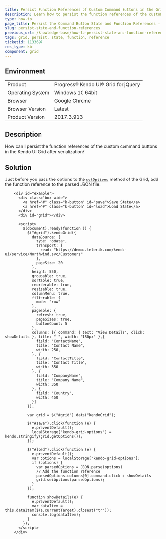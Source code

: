 ```yaml
---
title: Persist Function References of Custom Command Buttons in the Grid
description: Learn how to persist the function references of the custom command buttons in the Kendo UI Grid after serialization.
type: how-to
page_title: Persist the Command Button State and Function References - Kendo UI for jQuery Data Grid
slug: persist-state-and-function-references
previous_url: /knowledge-base/how-to-persist-state-and-function-references
tags: grid, persist, state, function, reference
ticketid: 1133697
res_type: kb
component: grid
---
```


## Environment

<table>
 <tr>
  <td>Product</td>
  <td>Progress® Kendo UI® Grid for jQuery</td> 
 </tr>
 <tr>
  <td>Operating System</td>
  <td>Windows 10 64bit</td>
 </tr>
 <tr>
  <td>Browser</td>
  <td>Google Chrome</td>
 </tr>
 <tr>
  <td>Browser Version</td>
  <td>Latest</td>
 </tr>
  <tr>
  <td>Product Version</td>
  <td>2017.3.913</td>
 </tr>
</table>


## Description

How can I persist the function references of the custom command buttons in the Kendo UI Grid after serialization?

## Solution

Just before you pass the options to the [`setOptions`](https://docs.telerik.com/kendo-ui/api/javascript/ui/grid/methods/setoptions) method of the Grid, add the function reference to the parsed JSON file.

```dojo
    <div id="example">
      <div class="box wide">
        <a href="#" class="k-button" id="save">Save State</a>
        <a href="#" class="k-button" id="load">Load State</a>
      </div>
      <div id="grid"></div>

      <script>
        $(document).ready(function () {
          $("#grid").kendoGrid({
            dataSource: {
              type: "odata",
              transport: {
                read: "https://demos.telerik.com/kendo-ui/service/Northwind.svc/Customers"
              },
              pageSize: 20
            },
            height: 550,
            groupable: true,
            sortable: true,
            reorderable: true,
            resizable: true,
            columnMenu: true,
            filterable: {
              mode: "row"
            },
            pageable: {
              refresh: true,
              pageSizes: true,
              buttonCount: 5
            },
            columns: [{ command: { text: "View Details", click: showDetails }, title: " ", width: "180px" },{
              field: "ContactName",
              title: "Contact Name",
              width: 250,
            }, {
              field: "ContactTitle",
              title: "Contact Title",
              width: 350
            }, {
              field: "CompanyName",
              title: "Company Name",
              width: 350
            }, {
              field: "Country",
              width: 450
            }]
          });

          var grid = $("#grid").data("kendoGrid");

          $("#save").click(function (e) {
            e.preventDefault();
            localStorage["kendo-grid-options"] = kendo.stringify(grid.getOptions());
          });

          $("#load").click(function (e) {
            e.preventDefault();
            var options = localStorage["kendo-grid-options"];
            if (options) {
              var parsedOptions = JSON.parse(options)
              // Add the function reference
              parsedOptions.columns[0].command.click = showDetails
              grid.setOptions(parsedOptions);
            }
          });

          function showDetails(e) {
            e.preventDefault();
            var dataItem = this.dataItem($(e.currentTarget).closest("tr"));
            console.log(dataItem);
          }
        });
      </script>
    </div>
```
